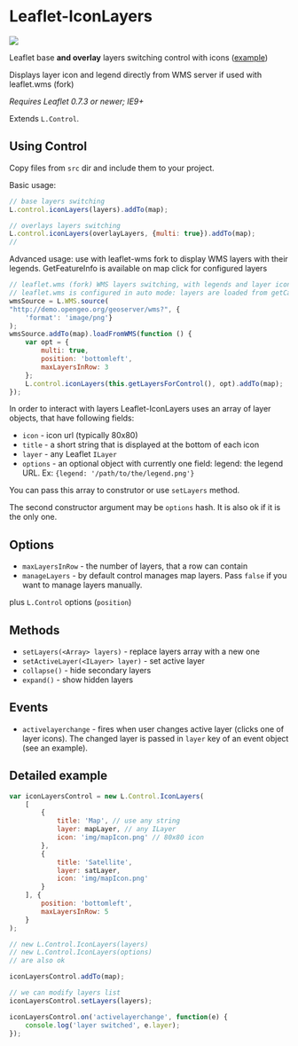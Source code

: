 # Leaflet-IconLayers

![](demo.gif)

Leaflet base **and overlay** layers switching control with icons ([example](https://Nicolasribot.github.com/Leaflet-IconLayers/examples))

Displays layer icon and legend directly from WMS server if used with leaflet.wms (fork)

*Requires Leaflet 0.7.3 or newer; IE9+*

Extends `L.Control`.

## Using Control

Copy files from `src` dir and include them to your project.

Basic usage:

```javascript
// base layers switching
L.control.iconLayers(layers).addTo(map);

// overlays layers switching
L.control.iconLayers(overlayLayers, {multi: true}).addTo(map);
// 
```

Advanced usage: use with leaflet-wms fork to display WMS layers with their legends. GetFeatureInfo is available on map click for configured layers

```javascript
// leaflet.wms (fork) WMS layers switching, with legends and layer icons available from WMS server.
// leaflet.wms is configured in auto mode: layers are loaded from getCapabilities WMS request
wmsSource = L.WMS.source(
"http://demo.opengeo.org/geoserver/wms?", {
    'format': 'image/png'}
);
wmsSource.addTo(map).loadFromWMS(function () {
    var opt = {
        multi: true,
        position: 'bottomleft',
        maxLayersInRow: 3
    };
    L.control.iconLayers(this.getLayersForControl(), opt).addTo(map);
});
```

In order to interact with layers Leaflet-IconLayers uses an array of layer objects, that have following fields:
- `icon` - icon url (typically 80x80)
- `title` - a short string that is displayed at the bottom of each icon
- `layer` - any Leaflet `ILayer`
- `options` - an optional object with currently one field: legend: the legend URL. Ex: `{legend: '/path/to/the/legend.png'}`


You can pass this array to construtor or use `setLayers` method.

The second constructor argument may be `options` hash. It is also ok if it is the only one.

## Options

- `maxLayersInRow` - the number of layers, that a row can contain
- `manageLayers` - by default control manages map layers. Pass `false` if you want to manage layers manually.

plus `L.Control` options (`position`)

## Methods

- `setLayers(<Array> layers)` - replace layers array with a new one
- `setActiveLayer(<ILayer> layer)` - set active layer
- `collapse()` - hide secondary layers
- `expand()` - show hidden layers

## Events

- `activelayerchange` - fires when user changes active layer (clicks one of layer icons). The changed layer is passed in `layer` key of an event object (see an example).

## Detailed example
```javascript
var iconLayersControl = new L.Control.IconLayers(
    [
        {
            title: 'Map', // use any string
            layer: mapLayer, // any ILayer
            icon: 'img/mapIcon.png' // 80x80 icon
        },
        {
            title: 'Satellite',
            layer: satLayer,
            icon: 'img/mapIcon.png'
        }
    ], {
        position: 'bottomleft',
        maxLayersInRow: 5
    }
);

// new L.Control.IconLayers(layers)
// new L.Control.IconLayers(options)
// are also ok

iconLayersControl.addTo(map);

// we can modify layers list
iconLayersControl.setLayers(layers);

iconLayersControl.on('activelayerchange', function(e) {
    console.log('layer switched', e.layer);
});
```
